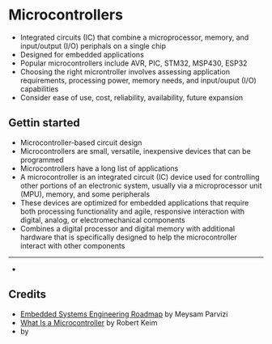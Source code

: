 # Microcontrollers

- Integrated circuits (IC) that combine a microprocessor, memory, and input/output (I/O) periphals on a single chip
- Designed for embedded applications
- Popular microcontrollers include AVR, PIC, STM32, MSP430, ESP32
- Choosing the right microntroller involves assessing application requirements, processing power, memory needs, and input/ouput (I/O) capabilities
- Consider ease of use, cost, reliability, availability, future expansion

## Gettin started

- Microcontroller-based circuit design
- Microcontrollers are small, versatile, inexpensive devices that can be programmed
- Microcontrollers have a long list of applications
- A microcontroller is an integrated circuit (IC) device used for controlling other portions of an electronic system, usually via a microprocessor unit (MPU), memory, and some peripherals
- These devices are optimized for embedded applications that require both processing functionality and agile, responsive interaction with digital, analog, or electromechanical components
- Combines a digital processor and digital memory with additional hardware that is specifically designed to help the microcontroller interact with other components

---

- 

## Credits

- [Embedded Systems Engineering Roadmap](https://github.com/m3y54m/Embedded-Engineering-Roadmap?tab=readme-ov-file#%EF%B8%8F-microcontrollers) by Meysam Parvizi
- [What Is a Microcontroller](https://www.allaboutcircuits.com/technical-articles/what-is-a-microcontroller-introduction-component-characteristics-component/) by Robert Keim
- []() by 
